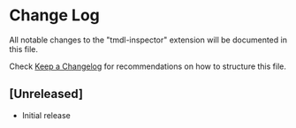 # Change Log

All notable changes to the "tmdl-inspector" extension will be documented in this file.

Check [Keep a Changelog](http://keepachangelog.com/) for recommendations on how to structure this file.

## [Unreleased]

- Initial release